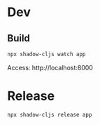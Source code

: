 # Dev
## Build

```sh
npx shadow-cljs watch app
```

Access: http://localhost:8000

# Release

```sh
npx shadow-cljs release app
```
